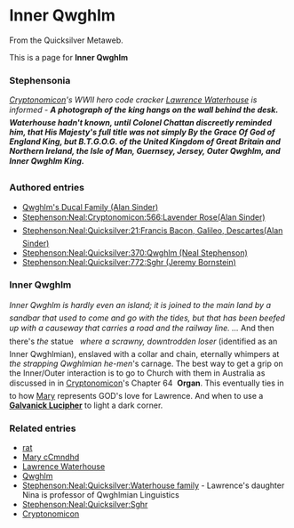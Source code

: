 
# Inner Qwghlm

From the Quicksilver Metaweb.

This is a page for **Inner Qwghlm**
### Stephensonia


*[Cryptonomicon](/cryptonomicon)'s WWII hero code cracker [Lawrence Waterhouse](/lawrence-waterhouse) is informed - **A photograph of the king hangs on the wall behind the desk. Waterhouse hadn't known, until Colonel Chattan discreetly reminded him, that His Majesty's full title was not simply By the Grace Of God of England King, but B.T.G.O.G. of the United Kingdom of Great Britain and Northern Ireland, the Isle of Man, Guernsey, Jersey, Outer Qwghlm, and Inner Qwghlm King.***

### Authored entries


* [Qwghlm's Ducal Family (Alan Sinder)](/qwghlm-s-ducal-family-alan-sinder)
* [Stephenson:Neal:Cryptonomicon:566:Lavender Rose(Alan Sinder)](/stephenson-neal-cryptonomicon-566-lavender-rose-alan-sinder)
* [Stephenson:Neal:Quicksilver:21:Francis Bacon, Galileo, Descartes(Alan Sinder)](/stephenson-neal-quicksilver-21-francis-bacon-galileo-descartes-alan-sinder)
* [Stephenson:Neal:Quicksilver:370:Qwghlm (Neal Stephenson)](/stephenson-neal-quicksilver-370-qwghlm-neal-stephenson)
* [Stephenson:Neal:Quicksilver:772:Sghr (Jeremy Bornstein)](/stephenson-neal-quicksilver-772-sghr-jeremy-bornstein)


### Inner Qwghlm


*Inner Qwghlm is hardly even an island; it is joined to the main land by a sandbar that used to come and go with the tides, but that has been beefed up with a causeway that carries a road and the railway line. ...* And then there's *the* statue   *where a scrawny, downtrodden loser* (identified as an Inner Qwghlmian), enslaved with a collar and chain, eternally whimpers at *the strapping Qwghlmian he-men*'s carnage. The best way to get a grip on the Inner/Outer interaction is to go to Church with them in Australia as discussed in in [Cryptonomicon](/cryptonomicon)'s Chapter 64  **Organ**.
This eventually ties in to how [Mary](/mary-ccmndhd) represents GOD's love for Lawrence. And when to use a **[Galvanick Lucipher](/galvanick-lucipher)** to light a dark corner.

### Related entries


* [rat](/rat)
* [Mary cCmndhd](/mary-ccmndhd)
* [Lawrence Waterhouse](/lawrence-waterhouse)
* [Qwghlm](/qwghlm)
* [Stephenson:Neal:Quicksilver:Waterhouse family](/stephenson-neal-quicksilver-waterhouse-family) - Lawrence's daughter Nina is professor of Qwghlmian Linguistics
* [Stephenson:Neal:Quicksilver:Sghr](/stephenson-neal-quicksilver-sghr)
* [Cryptonomicon](/cryptonomicon)
